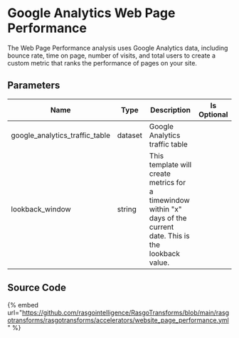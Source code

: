 # Google Analytics Web Page Performance

The Web Page Performance analysis uses Google Analytics data, including bounce rate, time on page, number of visits, and total users to create a custom metric that ranks the performance of pages on your site.

## Parameters

|              Name              |  Type   |                                                     Description                                                     | Is Optional |
| ------------------------------ | ------- | ------------------------------------------------------------------------------------------------------------------- | ----------- |
| google_analytics_traffic_table | dataset | Google Analytics traffic table                                                                                      |             |
| lookback_window                | string  | This template will create metrics for a timewindow within "x" days of the current date. This is the lookback value. |             |


## Source Code

{% embed url="https://github.com/rasgointelligence/RasgoTransforms/blob/main/rasgotransforms/rasgotransforms/accelerators/website_page_performance.yml" %}